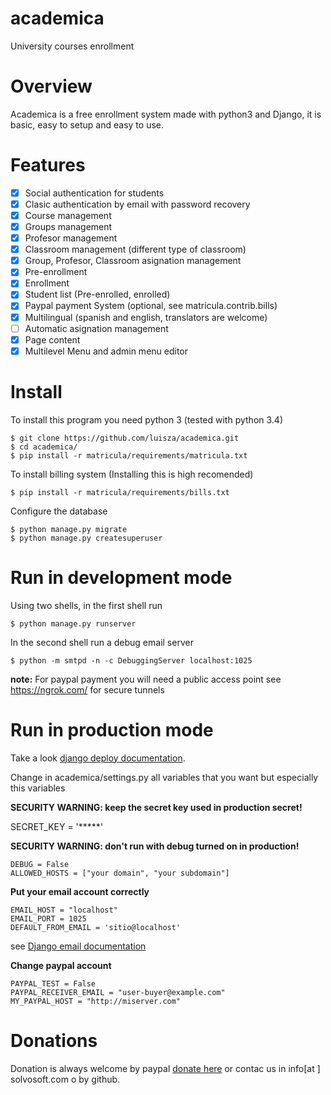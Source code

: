# academica
University courses enrollment


# Overview

Academica is a free enrollment system made with python3 and Django, it is basic, easy to setup and 
easy to use.

# Features

- [X] Social authentication for students 
- [X] Clasic authentication by email with password recovery
- [X] Course management
- [X] Groups management
- [X] Profesor management
- [X] Classroom management (different type of classroom)
- [X] Group, Profesor, Classroom asignation management
- [X] Pre-enrollment 
- [X] Enrollment 
- [X] Student list (Pre-enrolled, enrolled) 
- [X] Paypal payment System (optional, see matricula.contrib.bills)
- [X] Multilingual (spanish and english, translators are welcome)
- [ ] Automatic asignation management
- [X] Page content 
- [X] Multilevel Menu and admin menu editor  

# Install 

To install this program you need python 3  (tested with python 3.4)


	$ git clone https://github.com/luisza/academica.git
	$ cd academica/
	$ pip install -r matricula/requirements/matricula.txt

To install billing system (Installing this is high recomended)
	
	$ pip install -r matricula/requirements/bills.txt
		

Configure the database

	$ python manage.py migrate
	$ python manage.py createsuperuser
	
# Run in development mode

Using two shells, in the first shell run

	$ python manage.py runserver
	
In the second shell run a debug email server 

	$ python -m smtpd -n -c DebuggingServer localhost:1025

**note:** For paypal payment you will need a public access point see https://ngrok.com/ for secure tunnels

# Run in production mode

Take a look [django deploy documentation](https://docs.djangoproject.com/en/1.8/howto/deployment/).

Change in academica/settings.py all variables that you want but especially this variables

**SECURITY WARNING: keep the secret key used in production secret!**

SECRET_KEY = '*****'

**SECURITY WARNING: don't run with debug turned on in production!**
```
DEBUG = False
ALLOWED_HOSTS = ["your domain", "your subdomain"]
```

**Put your email account correctly**

```
EMAIL_HOST = "localhost"
EMAIL_PORT = 1025
DEFAULT_FROM_EMAIL = 'sitio@localhost'
```

see [Django email documentation](https://docs.djangoproject.com/en/1.8/topics/email/)

**Change paypal account**

```
PAYPAL_TEST = False
PAYPAL_RECEIVER_EMAIL = "user-buyer@example.com"
MY_PAYPAL_HOST = "http://miserver.com"
```

# Donations

Donation is always welcome by paypal [donate here](https://www.paypal.com/cgi-bin/webscr?cmd=_donations&business=DYR7VVLUED6V6&lc=AL&item_name=Academia%20desarrollo&item_number=22&currency_code=USD&bn=PP%2dDonationsBF%3abtn_donateCC_LG%2egif%3aNonHosted)
or contac us in info[at ] solvosoft.com o by github.
